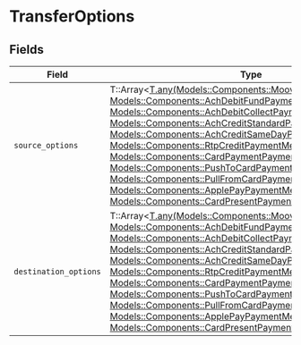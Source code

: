 # TransferOptions


## Fields

| Field                                                                                                                                                                                                                                                                                                                                                                                                                                                                                                                                                                                              | Type                                                                                                                                                                                                                                                                                                                                                                                                                                                                                                                                                                                               | Required                                                                                                                                                                                                                                                                                                                                                                                                                                                                                                                                                                                           | Description                                                                                                                                                                                                                                                                                                                                                                                                                                                                                                                                                                                        |
| -------------------------------------------------------------------------------------------------------------------------------------------------------------------------------------------------------------------------------------------------------------------------------------------------------------------------------------------------------------------------------------------------------------------------------------------------------------------------------------------------------------------------------------------------------------------------------------------------- | -------------------------------------------------------------------------------------------------------------------------------------------------------------------------------------------------------------------------------------------------------------------------------------------------------------------------------------------------------------------------------------------------------------------------------------------------------------------------------------------------------------------------------------------------------------------------------------------------- | -------------------------------------------------------------------------------------------------------------------------------------------------------------------------------------------------------------------------------------------------------------------------------------------------------------------------------------------------------------------------------------------------------------------------------------------------------------------------------------------------------------------------------------------------------------------------------------------------- | -------------------------------------------------------------------------------------------------------------------------------------------------------------------------------------------------------------------------------------------------------------------------------------------------------------------------------------------------------------------------------------------------------------------------------------------------------------------------------------------------------------------------------------------------------------------------------------------------- |
| `source_options`                                                                                                                                                                                                                                                                                                                                                                                                                                                                                                                                                                                   | T::Array<[T.any(Models::Components::MoovWalletPaymentMethod, Models::Components::AchDebitFundPaymentMethod, Models::Components::AchDebitCollectPaymentMethod, Models::Components::AchCreditStandardPaymentMethod, Models::Components::AchCreditSameDayPaymentMethod, Models::Components::RtpCreditPaymentMethod, Models::Components::CardPaymentPaymentMethod, Models::Components::PushToCardPaymentMethod, Models::Components::PullFromCardPaymentMethod, Models::Components::ApplePayPaymentMethod, Models::Components::CardPresentPaymentPaymentMethod)](../../models/shared/paymentmethod.md)> | :heavy_minus_sign:                                                                                                                                                                                                                                                                                                                                                                                                                                                                                                                                                                                 | N/A                                                                                                                                                                                                                                                                                                                                                                                                                                                                                                                                                                                                |
| `destination_options`                                                                                                                                                                                                                                                                                                                                                                                                                                                                                                                                                                              | T::Array<[T.any(Models::Components::MoovWalletPaymentMethod, Models::Components::AchDebitFundPaymentMethod, Models::Components::AchDebitCollectPaymentMethod, Models::Components::AchCreditStandardPaymentMethod, Models::Components::AchCreditSameDayPaymentMethod, Models::Components::RtpCreditPaymentMethod, Models::Components::CardPaymentPaymentMethod, Models::Components::PushToCardPaymentMethod, Models::Components::PullFromCardPaymentMethod, Models::Components::ApplePayPaymentMethod, Models::Components::CardPresentPaymentPaymentMethod)](../../models/shared/paymentmethod.md)> | :heavy_minus_sign:                                                                                                                                                                                                                                                                                                                                                                                                                                                                                                                                                                                 | N/A                                                                                                                                                                                                                                                                                                                                                                                                                                                                                                                                                                                                |